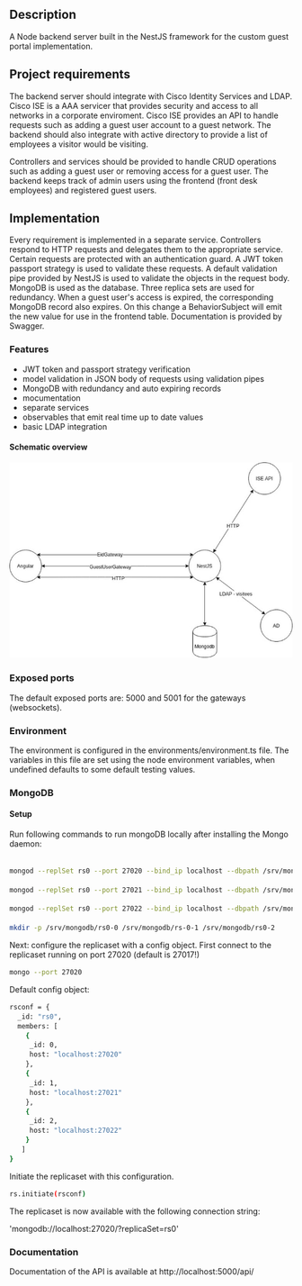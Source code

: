 ## Description

A Node backend server built in the NestJS framework for the custom guest portal implementation.

## Project requirements

The backend server should integrate with Cisco Identity Services and LDAP. Cisco ISE is a AAA servicer that provides security and access to all networks in a corporate enviroment. Cisco ISE provides an API to handle requests such as adding a guest user account to a guest network. 
The backend should also integrate with active directory to provide a list of employees a visitor would be visiting. 

Controllers and services should be provided to handle CRUD operations such as adding a guest user or removing access for a guest user. 
The backend keeps track of admin users using the frontend (front desk employees) and registered guest users. 

## Implementation

Every requirement is implemented in a separate service.
Controllers respond to HTTP requests and delegates them to the appropriate service. 
Certain requests are protected with an authentication guard. A JWT token passport strategy is used to validate these requests. 
A default validation pipe provided by NestJS is used to validate the objects in the request body.
MongoDB is used as the database. Three replica sets are used for redundancy. 
When a guest user's access is expired, the corresponding MongoDB record also expires. On this change a BehaviorSubject will emit the new value for use in the frontend table.
Documentation is provided by Swagger.

### Features

* JWT token and passport strategy verification
* model validation in JSON body of requests using validation pipes
* MongoDB with redundancy and auto expiring records
* mocumentation
* separate services
* observables that emit real time up to date values
* basic LDAP integration

#### Schematic overview

![Screenshot](overview.jpg)

### Exposed ports
The default exposed ports are: 5000 and 5001 for the gateways (websockets).

### Environment
The environment is configured in the environments/environment.ts file.
The variables in this file are set using the node environment variables, when undefined defaults to some default testing values.

### MongoDB


#### Setup


Run following commands to run mongoDB locally after installing the Mongo daemon:

```bash

mongod --replSet rs0 --port 27020 --bind_ip localhost --dbpath /srv/mongodb/rs0-0 

mongod --replSet rs0 --port 27021 --bind_ip localhost --dbpath /srv/mongodb/rs0-1  

mongod --replSet rs0 --port 27022 --bind_ip localhost --dbpath /srv/mongodb/rs0-2 

mkdir -p /srv/mongodb/rs0-0 /srv/mongodb/rs-0-1 /srv/mongodb/rs0-2

```

Next: configure the replicaset with a config object.
First connect to the replicaset running on port 27020 (default is 27017!)


``` bash
mongo --port 27020
```

Default config object:

``` bash
rsconf = {
  _id: "rs0",
  members: [
    {
     _id: 0,
     host: "localhost:27020"
    },
    {
     _id: 1,
     host: "localhost:27021"
    },
    {
     _id: 2,
     host: "localhost:27022"
    }
   ]
}
```


Initiate the replicaset with this configuration.

``` bash
rs.initiate(rsconf)
```

The replicaset is now available with the following connection string:

'mongodb://localhost:27020/?replicaSet=rs0'


### Documentation

Documentation of the API is available at http://localhost:5000/api/

